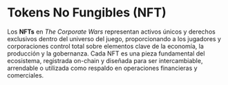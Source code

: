 # Tokens No Fungibles (NFT)

Los **NFTs** en _The Corporate Wars_ representan activos únicos y derechos exclusivos dentro del universo del juego, proporcionando a los jugadores y corporaciones control total sobre elementos clave de la economía, la producción y la gobernanza. Cada NFT es una pieza fundamental del ecosistema, registrada on-chain y diseñada para ser intercambiable, arrendable o utilizada como respaldo en operaciones financieras y comerciales.
